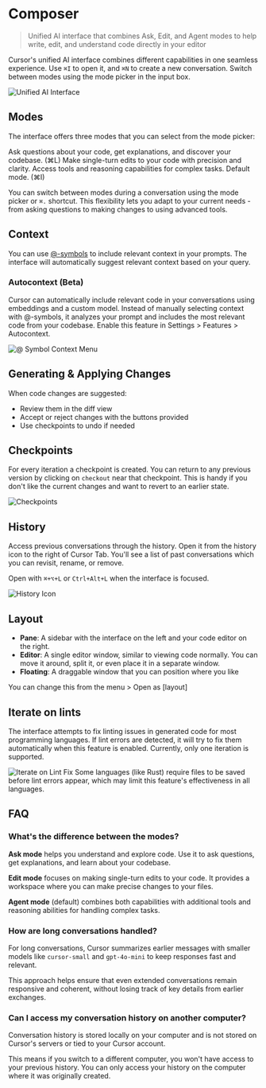 # Composer

> Unified AI interface that combines Ask, Edit, and Agent modes to help write, edit, and understand code directly in your editor

Cursor's unified AI interface combines different capabilities in one seamless experience. Use `⌘I` to open it, and `⌘N` to create a new conversation. Switch between modes using the mode picker in the input box.

<Frame>
  <img src="https://mintlify.s3.us-west-1.amazonaws.com/cursor/images/composer/empty-composer-0.46.png" alt="Unified AI Interface" />
</Frame>

## Modes

The interface offers three modes that you can select from the mode picker:

<CardGroup cols={3}>
  <Card title="Ask" icon="comments">
    Ask questions about your code, get explanations, and discover your codebase. (⌘L)
  </Card>

  <Card title="Edit" icon="pen-to-square">
    Make single-turn edits to your code with precision and clarity.
  </Card>

  <Card title="Agent" icon="head-side-gear" href="/agent">
    Access tools and reasoning capabilities for complex tasks. Default mode. (⌘I)
  </Card>
</CardGroup>

You can switch between modes during a conversation using the mode picker or `⌘.` shortcut. This flexibility lets you adapt to your current needs - from asking questions to making changes to using advanced tools.

## Context

You can use [@-symbols](/context/@-symbols/basic) to include relevant context in your prompts. The interface will automatically suggest relevant context based on your query.

### Autocontext (Beta)

Cursor can automatically include relevant code in your conversations using embeddings and a custom model. Instead of manually selecting context with @-symbols, it analyzes your prompt and includes the most relevant code from your codebase. Enable this feature in Settings > Features > Autocontext.

<Frame>
  <img src="https://mintlify.s3.us-west-1.amazonaws.com/cursor/images/context/@-symbols-basics.png" alt="@ Symbol Context Menu" />
</Frame>

## Generating & Applying Changes

When code changes are suggested:

* Review them in the diff view
* Accept or reject changes with the buttons provided
* Use checkpoints to undo if needed

## Checkpoints

For every iteration a checkpoint is created. You can return to any previous version by clicking on `checkout` near that checkpoint. This is handy if you don't like the current changes and want to revert to an earlier state.

<Frame>
  <img src="https://mintlify.s3.us-west-1.amazonaws.com/cursor/images/composer/checkpoints.png" alt="Checkpoints" />
</Frame>

## History

Access previous conversations through the history. Open it from the history icon to the right of Cursor Tab. You'll see a list of past conversations which you can revisit, rename, or remove.

Open with `⌘+⌥+L` or `Ctrl+Alt+L` when the interface is focused.

<Frame>
  <img src="https://mintlify.s3.us-west-1.amazonaws.com/cursor/images/composer/history.png" alt="History Icon" />
</Frame>

## Layout

* **Pane**: A sidebar with the interface on the left and your code editor on the right.
* **Editor**: A single editor window, similar to viewing code normally. You can move it around, split it, or even place it in a separate window.
* **Floating**: A draggable window that you can position where you like

You can change this from the menu > Open as \[layout]

## Iterate on lints

The interface attempts to fix linting issues in generated code for most programming languages. If lint errors are detected, it will try to fix them automatically when this feature is enabled. Currently, only one iteration is supported.

<Frame>
  <img src="https://mintlify.s3.us-west-1.amazonaws.com/cursor/images/composer/iterate-on-lint.png" alt="Iterate on Lint Fix" />
</Frame>

<Note>
  Some languages (like Rust) require files to be saved before lint errors
  appear, which may limit this feature's effectiveness in all languages.
</Note>

## FAQ

### What's the difference between the modes?

**Ask mode** helps you understand and explore code. Use it to ask questions, get explanations, and learn about your codebase.

**Edit mode** focuses on making single-turn edits to your code. It provides a workspace where you can make precise changes to your files.

**Agent mode** (default) combines both capabilities with additional tools and reasoning abilities for handling complex tasks.

### How are long conversations handled?

For long conversations, Cursor summarizes earlier messages with smaller models like `cursor-small` and `gpt-4o-mini` to keep responses fast and relevant.

This approach helps ensure that even extended conversations remain responsive and coherent, without losing track of key details from earlier exchanges.

### Can I access my conversation history on another computer?

Conversation history is stored locally on your computer and is not stored on Cursor's servers or tied to your Cursor account.

This means if you switch to a different computer, you won't have access to your previous history. You can only access your history on the computer where it was originally created.

